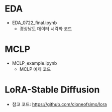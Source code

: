 
# EDA 
 - EDA_0722_final.ipynb
   - 경상남도 데이터 시각화 코드
     
# MCLP
 - MCLP_example.ipynb
   - MCLP 예제 코드
     
# LoRA-Stable Diffusion
 - 참고 코드: https://github.com/cloneofsimo/lora
